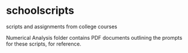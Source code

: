 # schoolscripts
scripts and assignments from college courses

Numerical Analysis folder contains PDF documents outlining the prompts for these scripts, for reference.
